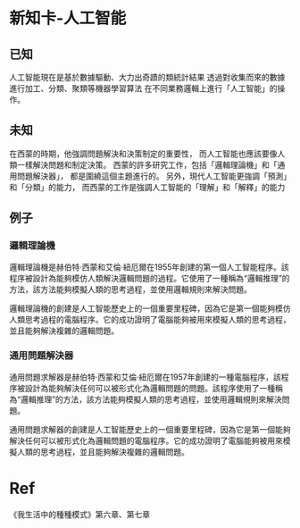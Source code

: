 # 新知卡-人工智能

## 已知
人工智能現在是基於數據驅動、大力出奇蹟的類統計結果
透過對收集而來的數據進行加工、分類、聚類等機器學習算法
在不同業務邏輯上進行「人工智能」的操作。

## 未知
在西蒙的時期，他強調問題解決和決策制定的重要性，
而人工智能也應該要像人類一樣解決問題和制定決策。
西蒙的許多研究工作，包括「邏輯理論機」和「通用問題解決器」，
都是圍繞這個主題進行的。
另外，現代人工智能更強調「預測」和「分類」的能力，
而西蒙的工作是強調人工智能的「理解」和「解釋」的能力

## 例子
### 邏輯理論機
邏輯理論機是赫伯特·西蒙和艾倫·紐厄爾在1955年創建的第一個人工智能程序。該程序被設計為能夠模仿人類解決邏輯問題的過程。它使用了一種稱為“邏輯推理”的方法，該方法能夠模擬人類的思考過程，並使用邏輯規則來解決問題。

邏輯理論機的創建是人工智能歷史上的一個重要里程碑，因為它是第一個能夠模仿人類思考過程的電腦程序。它的成功證明了電腦能夠被用來模擬人類的思考過程，並且能夠解決複雜的邏輯問題。


### 通用問題解決器
通用問題求解器是赫伯特·西蒙和艾倫·紐厄爾在1957年創建的一種電腦程序，該程序被設計為能夠解決任何可以被形式化為邏輯問題的問題。該程序使用了一種稱為“邏輯推理”的方法，該方法能夠模擬人類的思考過程，並使用邏輯規則來解決問題。

通用問題求解器的創建是人工智能歷史上的一個重要里程碑，因為它是第一個能夠解決任何可以被形式化為邏輯問題的電腦程序。它的成功證明了電腦能夠被用來模擬人類的思考過程，並且能夠解決複雜的邏輯問題。

# Ref
《我生活中的種種模式》第六章、第七章
